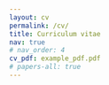 ```yaml
---
layout: cv
permalink: /cv/
title: Curriculum vitae
nav: true
# nav_order: 4
cv_pdf: example_pdf.pdf
# papers-all: true
---
```


